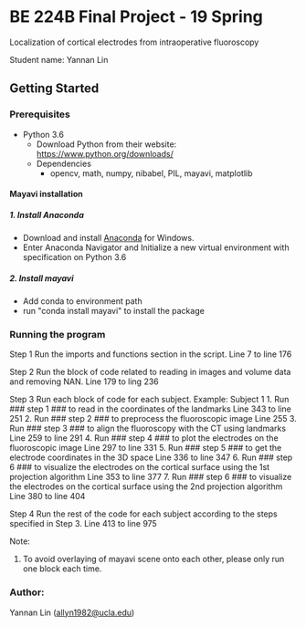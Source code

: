 # BE 224B Final Project - 19 Spring

Localization of cortical electrodes from intraoperative fluoroscopy

Student name: Yannan Lin

## Getting Started

### Prerequisites

- Python 3.6
    - Download Python from their website: https://www.python.org/downloads/
    - Dependencies
        - opencv, math, numpy, nibabel, PIL, mayavi, matplotlib
        
#### Mayavi installation 

##### 1. Install Anaconda
- Download and install [Anaconda](https://www.anaconda.com/download/) for Windows. 
- Enter Anaconda Navigator and Initialize a new virtual environment with specification on Python 3.6
##### 2. Install mayavi
- Add conda to environment path 
- run "conda install mayavi" to install the package

### Running the program
Step 1
Run the imports and functions section in the script.
Line 7 to line 176

Step 2
Run the block of code related to reading in images and volume data and removing NAN. 
Line 179 to ling 236

Step 3 
Run each block of code for each subject.
Example: Subject 1
         1. Run ### step 1 ### to read in the coordinates of the landmarks
         Line 343 to line 251
         2. Run ### step 2 ### to preprocess the fluoroscopic image
         Line 255
         3. Run ### step 3 ### to align the fluoroscopy with the CT using landmarks
         Line 259 to line 291
         4. Run ### step 4 ### to plot the electrodes on the fluoroscopic image
         Line 297 to line 331
         5. Run ### step 5 ### to get the electrode coordinates in the 3D space
         Line 336 to line 347
         6. Run ### step 6 ### to visualize the electrodes on the cortical surface using the 1st projection algorithm
         Line 353 to line 377
         7. Run ### step 6 ### to visualize the electrodes on the cortical surface using the 2nd projection algorithm
         Line 380 to line 404
         
 Step 4 
 Run the rest of the code for each subject according to the steps specified in Step 3.
 Line 413 to line 975
  
Note:
1. To avoid overlaying of mayavi scene onto each other, please only run one block each time.

### Author:
Yannan Lin (allyn1982@ucla.edu)


